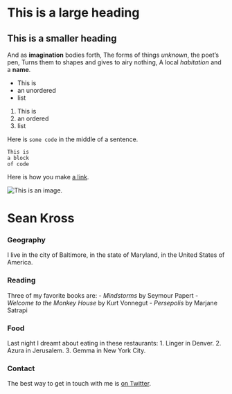 # This is a large heading
## This is a smaller heading

And as **imagination** bodies forth, 
The forms of things *unknown*, the poet’s pen, 
Turns them to shapes and gives to airy nothing, 
A local *habitation* and a **name**. 

- This is 
- an unordered 
- list 

1. This is 
2. an ordered 
3. list 

Here is `some code` in the middle of a sentence. 

``` 
This is 
a block 
of code 
``` 
Here is how you make [a link](https://www.wikipedia.org/).

![This is an image.](https://github.com/yihui/xaringan/releases/download/v0.0.2/karl-moustache.jpg)


# Sean Kross
### Geography
I live in the city of Baltimore, in the state of Maryland, in the United States of America.
### Reading
Three of my favorite books are: - *Mindstorms* by Seymour Papert - *Welcome to the Monkey House* by Kurt 
Vonnegut - *Persepolis* by Marjane Satrapi
### Food
Last night I dreamt about eating in these restaurants: 1. Linger in Denver. 2. Azura in Jerusalem. 3. Gemma 
in New York City.
### Contact
The best way to get in touch with me is [on Twitter](https://twitter.com/seankross).
